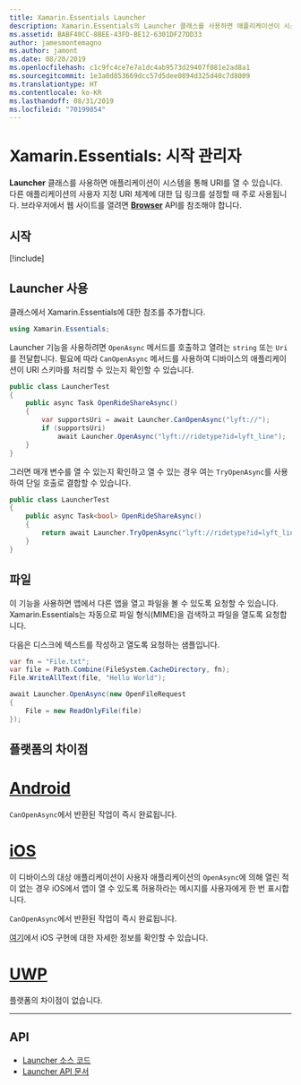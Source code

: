 ```yaml
---
title: Xamarin.Essentials Launcher
description: Xamarin.Essentials의 Launcher 클래스를 사용하면 애플리케이션이 시스템을 통해 URI를 열 수 있습니다.
ms.assetid: BABF40CC-8BEE-43FD-BE12-6301DF27DD33
author: jamesmontemagno
ms.author: jamont
ms.date: 08/20/2019
ms.openlocfilehash: c1c9fc4ce7e7a1dc4ab9573d29407f081e2ad8a1
ms.sourcegitcommit: 1e3a0d853669dcc57d5dee0894d325d40c7d8009
ms.translationtype: HT
ms.contentlocale: ko-KR
ms.lasthandoff: 08/31/2019
ms.locfileid: "70199854"
---
```

# <a name="xamarinessentials-launcher"></a>Xamarin.Essentials: 시작 관리자

**Launcher** 클래스를 사용하면 애플리케이션이 시스템을 통해 URI를 열 수 있습니다. 다른 애플리케이션의 사용자 지정 URI 체계에 대한 딥 링크를 설정할 때 주로 사용됩니다. 브라우저에서 웹 사이트를 열려면 **[Browser](open-browser.md)** API를 참조해야 합니다.

## <a name="get-started"></a>시작

[!include[](~/essentials/includes/get-started.md)]

## <a name="using-launcher"></a>Launcher 사용

클래스에서 Xamarin.Essentials에 대한 참조를 추가합니다.

```csharp
using Xamarin.Essentials;
```

Launcher 기능을 사용하려면 `OpenAsync` 메서드를 호출하고 열려는 `string` 또는 `Uri`를 전달합니다. 필요에 따라 `CanOpenAsync` 메서드를 사용하여 디바이스의 애플리케이션이 URI 스키마를 처리할 수 있는지 확인할 수 있습니다.

```csharp
public class LauncherTest
{
    public async Task OpenRideShareAsync()
    {
        var supportsUri = await Launcher.CanOpenAsync("lyft://");
        if (supportsUri)
            await Launcher.OpenAsync("lyft://ridetype?id=lyft_line");
    }
}
```

그러면 매개 변수를 열 수 있는지 확인하고 열 수 있는 경우 여는 `TryOpenAsync`를 사용하여 단일 호출로 결합할 수 있습니다.

```csharp
public class LauncherTest
{
    public async Task<bool> OpenRideShareAsync()
    {
        return await Launcher.TryOpenAsync("lyft://ridetype?id=lyft_line");
    }
}
```

## <a name="files"></a>파일

이 기능을 사용하면 앱에서 다른 앱을 열고 파일을 볼 수 있도록 요청할 수 있습니다. Xamarin.Essentials는 자동으로 파일 형식(MIME)을 검색하고 파일을 열도록 요청합니다.

다음은 디스크에 텍스트를 작성하고 열도록 요청하는 샘플입니다.

```csharp
var fn = "File.txt";
var file = Path.Combine(FileSystem.CacheDirectory, fn);
File.WriteAllText(file, "Hello World");

await Launcher.OpenAsync(new OpenFileRequest
{
    File = new ReadOnlyFile(file)
});
```

## <a name="platform-differences"></a>플랫폼의 차이점

# <a name="androidtabandroid"></a>[Android](#tab/android)

`CanOpenAsync`에서 반환된 작업이 즉시 완료됩니다.

# <a name="iostabios"></a>[iOS](#tab/ios)

이 디바이스의 대상 애플리케이션이 사용자 애플리케이션의 `OpenAsync`에 의해 열린 적이 없는 경우 iOS에서 앱이 열 수 있도록 허용하라는 메시지를 사용자에게 한 번 표시합니다.

`CanOpenAsync`에서 반환된 작업이 즉시 완료됩니다.

[여기](xref:UIKit.UIApplication.CanOpenUrl*)에서 iOS 구현에 대한 자세한 정보를 확인할 수 있습니다.

# <a name="uwptabuwp"></a>[UWP](#tab/uwp)

플랫폼의 차이점이 없습니다.

-----

## <a name="api"></a>API

- [Launcher 소스 코드](https://github.com/xamarin/Essentials/tree/master/Xamarin.Essentials/Launcher)
- [Launcher API 문서](xref:Xamarin.Essentials.Launcher)
